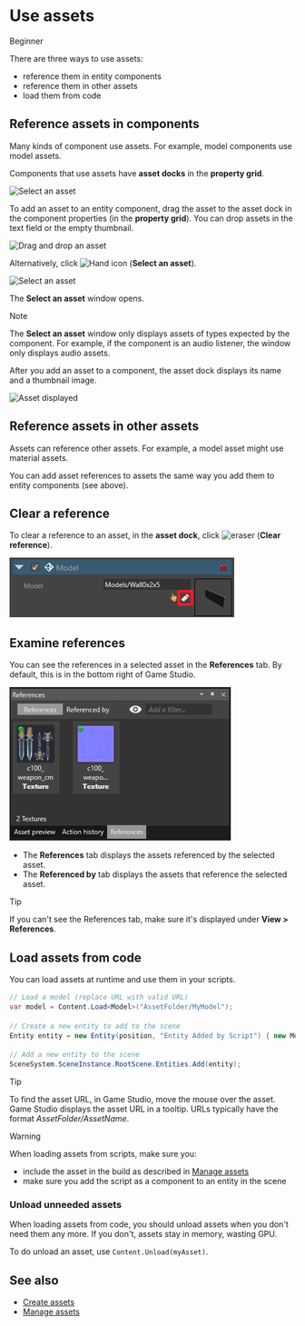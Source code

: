 # Use assets

<span class="label label-doc-level">Beginner</span>

There are three ways to use assets:

* reference them in entity components
* reference them in other assets
* load them from code

## Reference assets in components

Many kinds of component use assets. For example, model components use model assets. 

Components that use assets have **asset docks** in the **property grid**.

![Select an asset](media/use-assets-asset-picker-dock.png)

To add an asset to an entity component, drag the asset to the asset dock in the component properties (in the **property grid**). You can drop assets in the text field or the empty thumbnail.

![Drag and drop an asset](media/use-assets-drag-and-drop.png)

Alternatively, click ![Hand icon](~/manual/game-studio/media/hand-icon.png) (**Select an asset**).

![Select an asset](media/use-assets-asset-picker.png)

The **Select an asset** window opens.

> [!NOTE]
> The **Select an asset** window only displays assets of types expected by the component. For example, if the component is an audio listener, the window only displays audio assets.

After you add an asset to a component, the asset dock displays its name and a thumbnail image.

![Asset displayed](media/asset-displayed.png)

## Reference assets in other assets

Assets can reference other assets. For example, a model asset might use material assets.

You can add asset references to assets the same way you add them to entity components (see above).

## Clear a reference

To clear a reference to an asset, in the **asset dock**, click ![eraser](media/use-assets-eraser.png) (**Clear reference**).

![Use eraser](media/use-eraser.png)

## Examine references

You can see the references in a selected asset in the **References** tab. By default, this is in the bottom right of Game Studio.

![References tab](media/use-assets-references-tab.png)

* The **References** tab displays the assets referenced by the selected asset. 
* The **Referenced by** tab displays the assets that reference the selected asset.

> [!Tip]
> If you can't see the References tab, make sure it's displayed under **View > References**.

## Load assets from code

You can load assets at runtime and use them in your scripts.

```cs
// Load a model (replace URL with valid URL)
var model = Content.Load<Model>("AssetFolder/MyModel");

// Create a new entity to add to the scene
Entity entity = new Entity(position, "Entity Added by Script") { new ModelComponent { Model = model } };

// Add a new entity to the scene
SceneSystem.SceneInstance.RootScene.Entities.Add(entity);
```

> [!TIP]
> To find the asset URL, in Game Studio, move the mouse over the asset. Game Studio displays the asset URL in a tooltip.  URLs typically have the format *AssetFolder/AssetName*.

> [!WARNING] 
> When loading assets from scripts, make sure you: 
> * include the asset in the build as described in [Manage assets](manage-assets.md)
> * make sure you add the script as a component to an entity in the scene

### Unload unneeded assets

When loading assets from code, you should unload assets when you don't need them any more. If you don't, assets stay in memory, wasting GPU.

To do unload an asset, use ``Content.Unload(myAsset)``.

## See also

* [Create assets](create-assets.md)
* [Manage assets](manage-assets.md)